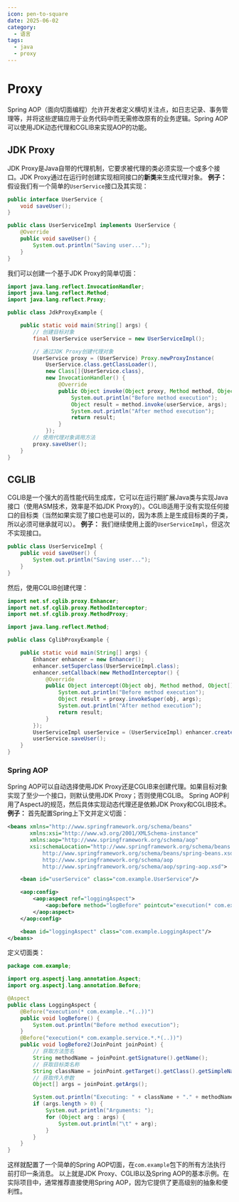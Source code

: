 ```yaml
---
icon: pen-to-square
date: 2025-06-02
category:
  - 语言
tags:
  - java
  - proxy
---
```

# Proxy

Spring AOP（面向切面编程）允许开发者定义横切关注点，如日志记录、事务管理等，并将这些逻辑应用于业务代码中而无需修改原有的业务逻辑。Spring AOP可以使用JDK动态代理和CGLIB来实现AOP的功能。
## JDK Proxy

JDK Proxy是Java自带的代理机制，它要求被代理的类必须实现一个或多个接口。JDK Proxy通过在运行时创建实现相同接口的**新类**来生成代理对象。
**例子：**
假设我们有一个简单的`UserService`接口及其实现：
```Java
public interface UserService {
    void saveUser();
}

public class UserServiceImpl implements UserService {
    @Override
    public void saveUser() {
        System.out.println("Saving user...");
    }
}
```
我们可以创建一个基于JDK Proxy的简单切面：
```Java
import java.lang.reflect.InvocationHandler;
import java.lang.reflect.Method;
import java.lang.reflect.Proxy;

public class JdkProxyExample {

    public static void main(String[] args) {
        // 创建目标对象
        final UserService userService = new UserServiceImpl();

        // 通过JDK Proxy创建代理对象
        UserService proxy = (UserService) Proxy.newProxyInstance(
            UserService.class.getClassLoader(),
            new Class[]{UserService.class},
            new InvocationHandler() {
                @Override
                public Object invoke(Object proxy, Method method, Object[] args) throws Throwable {
                    System.out.println("Before method execution");
                    Object result = method.invoke(userService, args);
                    System.out.println("After method execution");
                    return result;
                }
            });
        // 使用代理对象调用方法
        proxy.saveUser();
    }
}
```

## CGLIB

CGLIB是一个强大的高性能代码生成库，它可以在运行期扩展Java类与实现Java接口（使用ASM技术，效率是不如JDK Proxy的）。CGLIB适用于没有实现任何接口的目标类（当然如果实现了接口也是可以的，因为本质上是生成目标类的子类，所以必须可继承就可以）。
**例子：**
我们继续使用上面的`UserServiceImpl`，但这次不实现接口。
```Java
public class UserServiceImpl {
    public void saveUser() {
        System.out.println("Saving user...");
    }
}
```
然后，使用CGLIB创建代理：
```Java
import net.sf.cglib.proxy.Enhancer;
import net.sf.cglib.proxy.MethodInterceptor;
import net.sf.cglib.proxy.MethodProxy;

import java.lang.reflect.Method;

public class CglibProxyExample {

    public static void main(String[] args) {
        Enhancer enhancer = new Enhancer();
        enhancer.setSuperclass(UserServiceImpl.class);
        enhancer.setCallback(new MethodInterceptor() {
            @Override
            public Object intercept(Object obj, Method method, Object[] args, MethodProxy proxy) throws Throwable {
                System.out.println("Before method execution");
                Object result = proxy.invokeSuper(obj, args);
                System.out.println("After method execution");
                return result;
            }
        });
        UserServiceImpl userService = (UserServiceImpl) enhancer.create();
        userService.saveUser();
    }
}
```

### Spring AOP

Spring AOP可以自动选择使用JDK Proxy还是CGLIB来创建代理。如果目标对象实现了至少一个接口，则默认使用JDK Proxy；否则使用CGLIB。
Spring AOP利用了AspectJ的规范，然后具体实现动态代理还是依赖JDK Proxy和CGLIB技术。
**例子：**
首先配置Spring上下文并定义切面：
```XML
<beans xmlns="http://www.springframework.org/schema/beans"
       xmlns:xsi="http://www.w3.org/2001/XMLSchema-instance"
       xmlns:aop="http://www.springframework.org/schema/aop"
       xsi:schemaLocation="http://www.springframework.org/schema/beans
           http://www.springframework.org/schema/beans/spring-beans.xsd
           http://www.springframework.org/schema/aop
           http://www.springframework.org/schema/aop/spring-aop.xsd">

    <bean id="userService" class="com.example.UserService"/>

    <aop:config>
        <aop:aspect ref="loggingAspect">
            <aop:before method="logBefore" pointcut="execution(* com.example..*(..))"/>
        </aop:aspect>
    </aop:config>

    <bean id="loggingAspect" class="com.example.LoggingAspect"/>
</beans>
```
定义切面类：
```Java
package com.example;

import org.aspectj.lang.annotation.Aspect;
import org.aspectj.lang.annotation.Before;

@Aspect
public class LoggingAspect {
    @Before("execution(* com.example..*(..))")
    public void logBefore() {
        System.out.println("Before method execution");
    }
    @Before("execution(* com.example.service.*.*(..))")
    public void logBefore2(JoinPoint joinPoint) {
        // 获取方法签名
        String methodName = joinPoint.getSignature().getName();
        // 获取目标类名称
        String className = joinPoint.getTarget().getClass().getSimpleName();
        // 获取传入参数
        Object[] args = joinPoint.getArgs();

        System.out.println("Executing: " + className + "." + methodName + "()");
        if (args.length > 0) {
            System.out.println("Arguments: ");
            for (Object arg : args) {
                System.out.println("\t" + arg);
            }
        }
    }
}
```
这样就配置了一个简单的Spring AOP切面，在`com.example`包下的所有方法执行前打印一条消息。
以上就是JDK Proxy、CGLIB以及Spring AOP的基本示例。在实际项目中，通常推荐直接使用Spring AOP，因为它提供了更高级别的抽象和便利性。